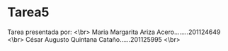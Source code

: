 Tarea5
=====

Tarea presentada por: <\br>
Maria Margarita Ariza Acero........201124649 <\br>
César Augusto Quintana Cataño......201125995 <\br>
